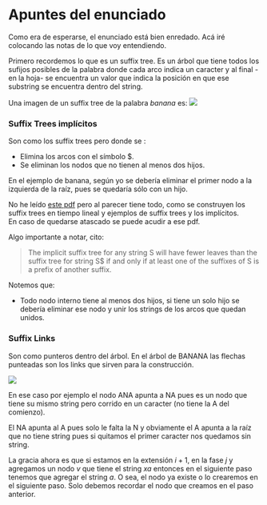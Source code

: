 # Apuntes del enunciado

Como era de esperarse, el enunciado está bien enredado. Acá iré colocando las notas de lo que voy entendiendo.  

Primero recordemos lo que es un suffix tree. Es un árbol que tiene todos los sufijos posibles de la palabra donde cada arco indica un caracter y al final -en la hoja- se encuentra un valor que indica la posición en que ese substring se encuentra dentro del string.  

Una imagen de un suffix tree de la palabra *banana* es:
![](https://upload.wikimedia.org/wikipedia/commons/thumb/d/d2/Suffix_tree_BANANA.svg/250px-Suffix_tree_BANANA.svg.png)

### Suffix Trees implícitos

Son como los suffix trees pero donde se :
* Elimina los arcos con el símbolo $.  
* Se eliminan los nodos que no tienen al menos dos hijos.

En el ejemplo de banana, según yo se debería eliminar el primer nodo a la izquierda de la raíz, pues se quedaría sólo con un hijo.  

No he leído [este pdf](http://web.stanford.edu/~mjkay/gusfield.pdf) pero al parecer tiene todo, como se construyen los suffix trees en tiempo lineal y ejemplos de suffix trees y los implícitos.  
En caso de quedarse atascado se puede acudir a ese pdf.  

Algo importante a notar, cito:
> The implicit suffix tree for any string S will have fewer leaves than the suffix tree for
string S$ if and only if at least one of the suffixes of S is a prefix of another suffix.  

Notemos que:
* Todo nodo interno tiene al menos dos hijos, si tiene un solo hijo se debería eliminar ese nodo y unir los strings de los arcos que quedan unidos.  

### Suffix Links

Son como punteros dentro del árbol. En el árbol de BANANA las flechas punteadas son los links que sirven para la construcción.  

![](https://upload.wikimedia.org/wikipedia/commons/thumb/d/d2/Suffix_tree_BANANA.svg/250px-Suffix_tree_BANANA.svg.png)

En ese caso por ejemplo el nodo ANA apunta a NA pues es un nodo que tiene su mismo string pero corrido en un caracter (no tiene la A del comienzo).  

El NA apunta al A pues solo le falta la N y obviamente el A apunta a la raíz que no tiene string pues si quitamos el primer caracter nos quedamos sin string.  

La gracia ahora es que si estamos en la extensión $i+1$, en la fase $j$ y agregamos un nodo $v$ que tiene el string $xa$ entonces en el siguiente paso tenemos que agregar el string $a$. O sea, el nodo ya existe o lo crearemos en el siguiente paso. Solo debemos recordar el nodo que creamos en el paso anterior.  
